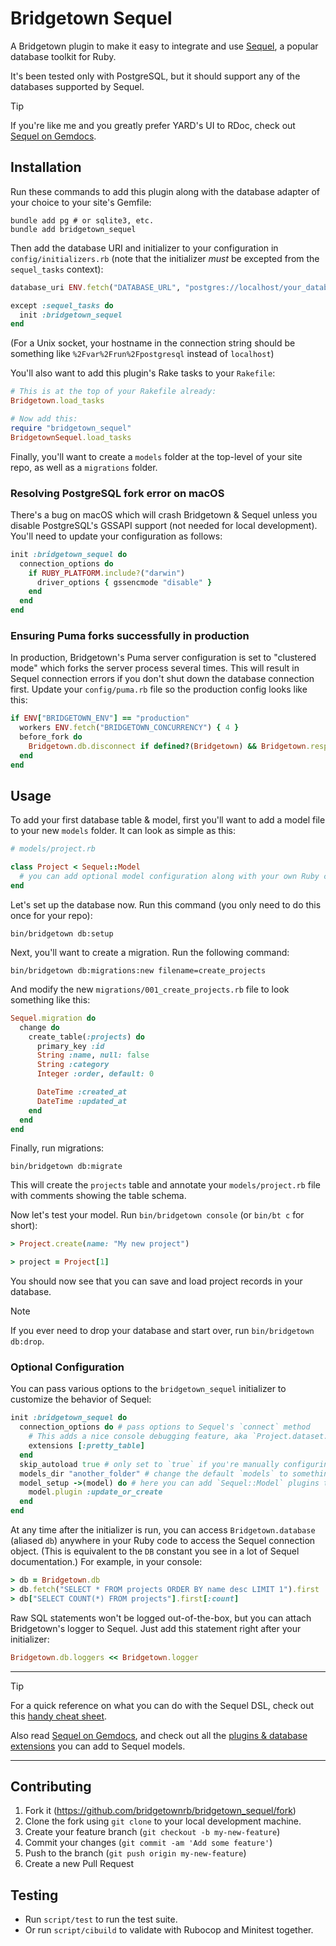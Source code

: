 # Bridgetown Sequel

A Bridgetown plugin to make it easy to integrate and use [Sequel](https://sequel.jeremyevans.net), a popular database toolkit for Ruby.

It's been tested only with PostgreSQL, but it should support any of the databases supported by Sequel.

> [!TIP]
> If you're like me and you greatly prefer YARD's UI to RDoc, check out [Sequel on Gemdocs](https://gemdocs.org/gems/sequel/latest).

## Installation

Run these commands to add this plugin along with the database adapter of your choice to your site's Gemfile:

```shell
bundle add pg # or sqlite3, etc.
bundle add bridgetown_sequel
```

Then add the database URI and initializer to your configuration in `config/initializers.rb` (note that the initializer _must_ be excepted from the `sequel_tasks` context):

```ruby
database_uri ENV.fetch("DATABASE_URL", "postgres://localhost/your_database_name_here_#{Bridgetown.env}")

except :sequel_tasks do
  init :bridgetown_sequel
end
```

(For a Unix socket, your hostname in the connection string should be something like `%2Fvar%2Frun%2Fpostgresql` instead of `localhost`)

You'll also want to add this plugin's Rake tasks to your `Rakefile`:

```rb
# This is at the top of your Rakefile already:
Bridgetown.load_tasks

# Now add this:
require "bridgetown_sequel"
BridgetownSequel.load_tasks
```

Finally, you'll want to create a `models` folder at the top-level of your site repo, as well as a `migrations` folder.

### Resolving PostgreSQL fork error on macOS

There's a bug on macOS which will crash Bridgetown & Sequel unless you disable PostgreSQL's GSSAPI support (not needed for local development). You'll need to update your configuration as follows:

```rb
init :bridgetown_sequel do
  connection_options do
    if RUBY_PLATFORM.include?("darwin")
      driver_options { gssencmode "disable" }
    end
  end
end
```

### Ensuring Puma forks successfully in production

In production, Bridgetown's Puma server configuration is set to "clustered mode" which forks the server process several times. This will result in Sequel connection errors if you don't shut down the database connection first. Update your `config/puma.rb` file so the production config looks like this:

```rb
if ENV["BRIDGETOWN_ENV"] == "production"
  workers ENV.fetch("BRIDGETOWN_CONCURRENCY") { 4 }
  before_fork do
    Bridgetown.db.disconnect if defined?(Bridgetown) && Bridgetown.respond_to?(:db)
  end
end
```

## Usage

To add your first database table & model, first you'll want to add a model file to your new `models` folder. It can look as simple as this:

```rb
# models/project.rb

class Project < Sequel::Model
  # you can add optional model configuration along with your own Ruby code here later...
end
```

Let's set up the database now. Run this command (you only need to do this once for your repo):

```shell
bin/bridgetown db:setup
```

Next, you'll want to create a migration. Run the following command:

```shell
bin/bridgetown db:migrations:new filename=create_projects
```

And modify the new `migrations/001_create_projects.rb` file to look something like this:

```rb
Sequel.migration do
  change do
    create_table(:projects) do
      primary_key :id
      String :name, null: false
      String :category
      Integer :order, default: 0

      DateTime :created_at
      DateTime :updated_at
    end
  end
end
```

Finally, run migrations:

```shell
bin/bridgetown db:migrate
```

This will create the `projects` table and annotate your `models/project.rb` file with comments showing the table schema.

Now let's test your model. Run `bin/bridgetown console` (or `bin/bt c` for short):

```rb
> Project.create(name: "My new project")

> project = Project[1]
```

You should now see that you can save and load project records in your database.

> [!NOTE]
> If you ever need to drop your database and start over, run `bin/bridgetown db:drop`.

### Optional Configuration

You can pass various options to the `bridgetown_sequel` initializer to customize the behavior of Sequel:

```rb
init :bridgetown_sequel do
  connection_options do # pass options to Sequel's `connect` method
    # This adds a nice console debugging feature, aka `Project.dataset.print`
    extensions [:pretty_table]
  end
  skip_autoload true # only set to `true` if you're manually configuring your autoload settings
  models_dir "another_folder" # change the default `models` to something else
  model_setup ->(model) do # here you can add `Sequel::Model` plugins to apply to all your models
    model.plugin :update_or_create 
  end
end
```

At any time after the initializer is run, you can access `Bridgetown.database` (aliased `db`) anywhere in your Ruby code to access the Sequel connection object. (This is equivalent to the `DB` constant you see in a lot of Sequel documentation.) For example, in your console:

```rb
> db = Bridgetown.db
> db.fetch("SELECT * FROM projects ORDER BY name desc LIMIT 1").first
> db["SELECT COUNT(*) FROM projects"].first[:count]
```

Raw SQL statements won't be logged out-of-the-box, but you can attach Bridgetown's logger to Sequel. Just add this statement right after your initializer:

```rb
Bridgetown.db.loggers << Bridgetown.logger
```

----

> [!TIP]
> For a quick reference on what you can do with the Sequel DSL, check out this [handy cheat sheet](https://devhints.io/sequel).
> 
> Also read [Sequel on Gemdocs](https://gemdocs.org/gems/sequel/latest), and check out all the [plugins & database extensions](http://sequel.jeremyevans.net/plugins.html#extensions-database-sequel) you can add to Sequel models.

----

## Contributing

1. Fork it (https://github.com/bridgetownrb/bridgetown_sequel/fork)
2. Clone the fork using `git clone` to your local development machine.
3. Create your feature branch (`git checkout -b my-new-feature`)
4. Commit your changes (`git commit -am 'Add some feature'`)
5. Push to the branch (`git push origin my-new-feature`)
6. Create a new Pull Request

## Testing

* Run `script/test` to run the test suite.
* Or run `script/cibuild` to validate with Rubocop and Minitest together.
